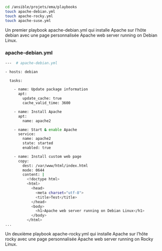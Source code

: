 ```bash
cd /ansible/projets/ema/playbooks
touch apache-debian.yml
touch apache-rocky.yml
touch apache-suse.yml
```
Un premier playbook apache-debian.yml qui installe Apache sur l’hôte debian avec une page personnalisée Apache web server running on Debian Linux.
### apache-debian.yml
```bash
---  # apache-debian.yml

- hosts: debian

  tasks:

    - name: Update package information
      apt:
        update_cache: true
        cache_valid_time: 3600

    - name: Install Apache
      apt:
        name: apache2

    - name: Start & enable Apache
      service:
        name: apache2
        state: started
        enabled: true

    - name: Install custom web page
      copy:
        dest: /var/www/html/index.html
        mode: 0644
        content: |
          <!doctype html>
          <html>
            <head>
              <meta charset="utf-8">
              <title>Test</title>
            </head>
            <body>
              <h1>Apache web server running on Debian Linux</h1>
            </body>
          </html>
...
```
Un deuxième playbook apache-rocky.yml qui installe Apache sur l’hôte rocky avec une page personnalisée Apache web server running on Rocky Linux.
